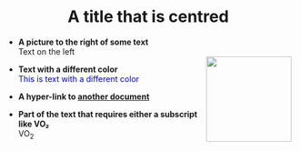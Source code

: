   <h1 align="center">A title that is centred</h1>

- **A picture to the right of some text**  
  Text on the left  
  <img src="image.png" align="right" width="150">

- **Text with a different color**  
  <span style="color:blue">This is text with a different color</span>

- **A hyper-link to [another document](readme.md)**  

- **Part of the text that requires either a subscript like VO₂**  
  VO<sub>2</sub>
